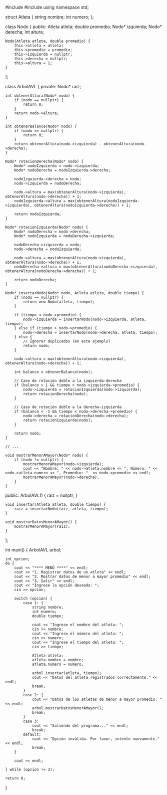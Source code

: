 #include <iostream>
#include <string>
using namespace std;

struct Atleta {
    string nombre;
    int numero;
};

class Nodo {
public:
    Atleta atleta;
    double promedio;
    Nodo* izquierda;
    Nodo* derecha;
    int altura;

    Nodo(Atleta atleta, double promedio) {
        this->atleta = atleta;
        this->promedio = promedio;
        this->izquierda = nullptr;
        this->derecha = nullptr;
        this->altura = 1;
    }
};

class ArbolAVL {
private:
    Nodo* raiz;

    int obtenerAltura(Nodo* nodo) {
        if (nodo == nullptr) {
            return 0;
        }
        return nodo->altura;
    }

    int obtenerBalance(Nodo* nodo) {
        if (nodo == nullptr) {
            return 0;
        }
        return obtenerAltura(nodo->izquierda) - obtenerAltura(nodo->derecha);
    }

    Nodo* rotacionDerecha(Nodo* nodo) {
        Nodo* nodoIzquierda = nodo->izquierda;
        Nodo* nodoDerecha = nodoIzquierda->derecha;

        nodoIzquierda->derecha = nodo;
        nodo->izquierda = nodoDerecha;

        nodo->altura = max(obtenerAltura(nodo->izquierda), obtenerAltura(nodo->derecha)) + 1;
        nodoIzquierda->altura = max(obtenerAltura(nodoIzquierda->izquierda), obtenerAltura(nodoIzquierda->derecha)) + 1;

        return nodoIzquierda;
    }

    Nodo* rotacionIzquierda(Nodo* nodo) {
        Nodo* nodoDerecha = nodo->derecha;
        Nodo* nodoIzquierda = nodoDerecha->izquierda;

        nodoDerecha->izquierda = nodo;
        nodo->derecha = nodoIzquierda;

        nodo->altura = max(obtenerAltura(nodo->izquierda), obtenerAltura(nodo->derecha)) + 1;
        nodoDerecha->altura = max(obtenerAltura(nodoDerecha->izquierda), obtenerAltura(nodoDerecha->derecha)) + 1;

        return nodoDerecha;
    }

    Nodo* insertarNodo(Nodo* nodo, Atleta atleta, double tiempo) {
        if (nodo == nullptr) {
            return new Nodo(atleta, tiempo);
        }

        if (tiempo < nodo->promedio) {
            nodo->izquierda = insertarNodo(nodo->izquierda, atleta, tiempo);
        } else if (tiempo > nodo->promedio) {
            nodo->derecha = insertarNodo(nodo->derecha, atleta, tiempo);
        } else {
            // Ignorar duplicados (en este ejemplo)
            return nodo;
        }

        nodo->altura = max(obtenerAltura(nodo->izquierda), obtenerAltura(nodo->derecha)) + 1;

        int balance = obtenerBalance(nodo);

        // Caso de rotación doble a la izquierda-derecha
        if (balance > 1 && tiempo > nodo->izquierda->promedio) {
            nodo->izquierda = rotacionIzquierda(nodo->izquierda);
            return rotacionDerecha(nodo);
        }

        // Caso de rotación doble a la derecha-izquierda
        if (balance < -1 && tiempo < nodo->derecha->promedio) {
            nodo->derecha = rotacionDerecha(nodo->derecha);
            return rotacionIzquierda(nodo);
        }

        return nodo;
    }

    // ...

    void mostrarMenorAMayor(Nodo* nodo) {
        if (nodo != nullptr) {
            mostrarMenorAMayor(nodo->izquierda);
            cout << "Nombre: " << nodo->atleta.nombre << ", Número: " << nodo->atleta.numero << ", Promedio: "  << nodo->promedio << endl;
            mostrarMenorAMayor(nodo->derecha);
        }
    }

public:
    ArbolAVL() {
        raiz = nullptr;
    }

    void insertar(Atleta atleta, double tiempo) {
        raiz = insertarNodo(raiz, atleta, tiempo);
    }

    void mostrarDatosMenorAMayor() {
        mostrarMenorAMayor(raiz);
    }
};

int main() {
    ArbolAVL arbol;

    int opcion;
    do {
        cout << "**** MENÚ ****" << endl;
        cout << "1. Registrar datos de un atleta" << endl;
        cout << "2. Mostrar datos de menor a mayor promedio" << endl;
        cout << "3. Salir" << endl;
        cout << "Ingrese la opción deseada: ";
        cin >> opcion;

        switch (opcion) {
            case 1: {
                string nombre;
                int numero;
                double tiempo;

                cout << "Ingrese el nombre del atleta: ";
                cin >> nombre;
                cout << "Ingrese el número del atleta: ";
                cin >> numero;
                cout << "Ingrese el tiempo del atleta: ";
                cin >> tiempo;

                Atleta atleta;
                atleta.nombre = nombre;
                atleta.numero = numero;

                arbol.insertar(atleta, tiempo);
                cout << "Datos del atleta registrados correctamente." << endl;
                break;
            }
            case 2: {
                cout << "Datos de los atletas de menor a mayor promedio: " << endl;
                arbol.mostrarDatosMenorAMayor();
                break;
            }
            case 3:
                cout << "Saliendo del programa..." << endl;
                break;
            default:
                cout << "Opción inválida. Por favor, intente nuevamente." << endl;
                break;
        }

        cout << endl;

    } while (opcion != 3);

    return 0;
}
